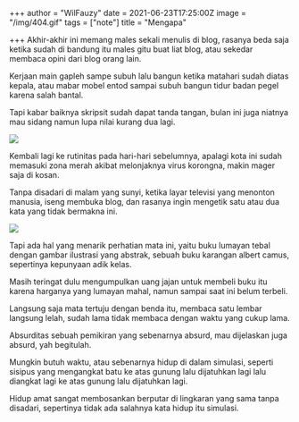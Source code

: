 +++
author = "WilFauzy"
date = 2021-06-23T17:25:00Z
image = "/img/404.gif"
tags = ["note"]
title = "Mengapa"

+++
Akhir-akhir ini memang males sekali menulis di blog, rasanya beda saja ketika sudah di bandung itu males gitu buat liat blog, atau sekedar membaca opini dari blog orang lain. 

Kerjaan main gapleh sampe subuh lalu bangun ketika matahari sudah diatas kepala, atau mabar mobel entod sampai subuh bangun tidur badan pegel karena salah bantal. 

Tapi kabar baiknya skripsit sudah dapat tanda tangan, bulan ini juga niatnya mau sidang namun lupa nilai kurang dua lagi. 

![](/img/20210613_233131.jpg)

Kembali lagi ke rutinitas pada hari-hari sebelumnya, apalagi kota ini sudah memasuki zona merah akibat melonjaknya virus korongna, makin mager saja di kosan. 

Tanpa disadari di malam yang sunyi, ketika layar televisi yang menonton manusia, iseng membuka blog, dan rasanya ingin mengetik satu atau dua kata yang tidak bermakna ini. 

![](/img/20210614_101037.jpg)

Tapi ada hal yang menarik perhatian mata ini, yaitu buku lumayan tebal dengan gambar ilustrasi yang abstrak, sebuah buku karangan albert camus, sepertinya kepunyaan adik kelas. 

Masih teringat dulu mengumpulkan uang jajan untuk membeli buku itu karena harganya yang lumayan mahal, namun sampai saat ini belum terbeli. 

Langsung saja mata tertuju dengan benda itu, membaca satu lembar langsung lelah, sudah lama tidak membaca dengan waktu yang cukup lama. 

Absurditas sebuah pemikiran yang sebenarnya absurd, mau dijelaskan juga absurd, yah begitulah. 

Mungkin butuh waktu, atau sebenarnya hidup di dalam simulasi, seperti sisipus yang mengangkat batu ke atas gunung lalu dijatuhkan lagi lalu diangkat lagi ke atas gunung lalu dijatuhkan lagi. 

Hidup amat sangat membosankan berputar di lingkaran yang sama tanpa disadari, sepertinya tidak ada salahnya kata hidup itu simulasi. 